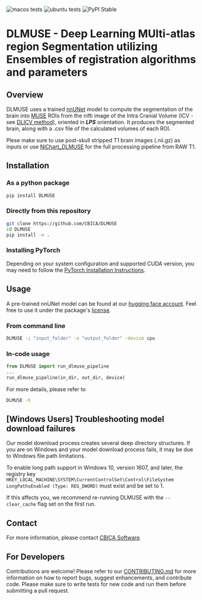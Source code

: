 ![macos tests](https://github.com/CBICA/DLMUSE/actions/workflows/macos-build.yml/badge.svg)
![ubuntu tests](https://github.com/CBICA/DLMUSE/actions/workflows/ubuntu-build.yml/badge.svg)
![PyPI Stable](https://img.shields.io/pypi/v/DLMUSE)

# DLMUSE - Deep Learning MUlti-atlas region Segmentation utilizing Ensembles of registration algorithms and parameters

## Overview

DLMUSE uses a trained [nnUNet](https://github.com/MIC-DKFZ/nnUNet) model to compute the segmentation of the brain into [MUSE](https://www.med.upenn.edu/cbica/sbia/muse.html) ROIs from the nifti image of the Intra Cranial Volume (ICV - see [DLICV method](https://github.com/CBICA/DLICV)), oriented in _**LPS**_ orientation. It produces the segmented brain, along with a .csv file of the calculated volumes of each ROI.

Plese make sure to use post-skull stripped T1 brain images (.nii.gz) as inputs or use [NiChart_DLMUSE](https://github.com/CBICA/NiChart_DLMUSE) for the full processing pipeline from RAW T1.

## Installation

### As a python package

```bash
pip install DLMUSE
```

### Directly from this repository

```bash
git clone https://github.com/CBICA/DLMUSE
cd DLMUSE
pip install -e .
```

### Installing PyTorch
Depending on your system configuration and supported CUDA version, you may need to follow the [PyTorch Installation Instructions](https://pytorch.org/get-started/locally/).

## Usage

A pre-trained nnUNet model can be found at our [hugging face account](https://huggingface.co/nichart/DLMUSE/tree/main). Feel free to use it under the package's [license](LICENSE).

### From command line
```bash
DLMUSE -i "input_folder" -o "output_folder" -device cpu
```
### In-code usage
```python
from DLMUSE import run_dlmuse_pipeline
...
run_dlmuse_pipeline(in_dir, out_dir, device)
```

For more details, please refer to

```bash
DLMUSE -h
```

## \[Windows Users\] Troubleshooting model download failures
Our model download process creates several deep directory structures. If you are on Windows and your model download process fails, it may be due to Windows file path limitations.

To enable long path support in Windows 10, version 1607, and later, the registry key `HKEY_LOCAL_MACHINE\SYSTEM\CurrentControlSet\Control\FileSystem LongPathsEnabled (Type: REG_DWORD)` must exist and be set to 1.

If this affects you, we recommend re-running DLMUSE with the `--clear_cache` flag set on the first run.

## Contact

For more information, please contact [CBICA Software](mailto:software@cbica.upenn.edu).

## For Developers

Contributions are welcome! Please refer to our [CONTRIBUTING.md](CONTRIBUTING.md) for more information on how to report bugs, suggest enhancements, and contribute code.
Please make sure to write tests for new code and run them before submitting a pull request.
